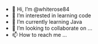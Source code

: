 - 👋 Hi, I’m @whiterose84
- 👀 I’m interested in learning code
- 🌱 I’m currently learning Java
- 💞️ I’m looking to collaborate on ...
- 📫 How to reach me ...

<!---
whiterose84/whiterose84 is a ✨ special ✨ repository because its `README.md` (this file) appears on your GitHub profile.
You can click the Preview link to take a look at your changes.
--->
